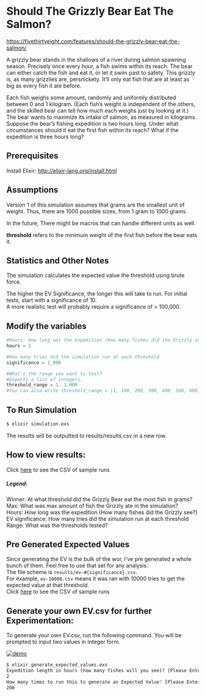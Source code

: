 # Should The Grizzly Bear Eat The Salmon?
https://fivethirtyeight.com/features/should-the-grizzly-bear-eat-the-salmon/

A grizzly bear stands in the shallows of a river during salmon spawning season. Precisely once every hour, a fish swims within its reach. The bear can either catch the fish and eat it, or let it swim past to safety. This grizzly is, as many grizzlies are, persnickety. It’ll only eat fish that are at least as big as every fish it ate before.

Each fish weighs some amount, randomly and uniformly distributed between 0 and 1 kilogram. (Each fish’s weight is independent of the others, and the skilled bear can tell how much each weighs just by looking at it.) The bear wants to maximize its intake of salmon, as measured in kilograms. Suppose the bear’s fishing expedition is two hours long. Under what circumstances should it eat the first fish within its reach? What if the expedition is three hours long?


## Prerequisites
Install Elixir:
http://elixir-lang.org/install.html

## Assumptions
Version 1 of this simulation assumes that grams are the smallest unit of weight. Thus, there are 1000 possible sizes, from 1 gram to 1000 grams.

In the future, There might be macros that can handle different units as well.

__threshold__ refers to the minimum weight of the first fish before the bear eats it.

## Statistics and Other Notes
The simulation calculates the expected value the threshold using brute force.


The higher the EV Significance, the longer this will take to run. For initial tests, start with a significance of 10.  
A more realistic test will probably require a significance of > 100,000.

## Modify the variables

```elixir
#Hours: How long was the expedition (How many fishes did the Grizzly see?)
hours = 2

#How many tries did the simulation run at each threshold
significance = 1_000

#What's the range you want to test?
#Expects a list of integers.
threshold_range = 1..1_000
#You can also write threshold_range = [1, 100, 200, 300, 400, 500, 600, 700, 800, 900, 1000]
```


## To Run Simulation
```bash
$ elixir simulation.exs
```
The results will be outputted to results/results.csv in a new row.


## How to view results:
Click [here](./results/results.csv) to see the CSV of sample runs  

##### Legend:  
Winner: At what threshold did the Grizzly Bear eat the most fish in grams?  
Max: What was max amount of fish the Grizzly ate in the simulation?  
Hours: How long was the expedition (How many fishes did the Grizzly see?)  
EV significance: How many tries did the simulation run at each threshold
Range: What was the thresholds tested?


## Pre Generated Expected Values
Since generating the EV is the bulk of the wor, I've pre generated a whole bunch of them. Feel free to use that set for any analysis.  
The file scheme is `results/ev-#{significance}.csv`.  
For example, `ev-10000.csv` means it was ran with 10000 tries to get the expected value at that threshold.  
Click [here](./results/ev-10000.csv) to see the CSV of sample runs  

## Generate your own EV.csv for further Experimentation:
To generate your own EV.csv, run the following command. You will be prompted to input two values in Integer form.

[![demo](https://asciinema.org/a/82147.png)](https://asciinema.org/a/82147?autoplay=1)

```bash
$ elixir generate_expected_values.exs
Expedition length in hours (how many fishes will you see)? [Please Enter Integer]
2
How many times to run this to generate an Expected Value? [Please Enter Integer]
200
```
